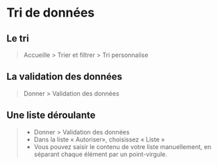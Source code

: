 ﻿Tri de données
=================

## Le tri
>Accueille > Trier et filtrer > Tri personnalise

## La validation des données
>Donner > Validation des données

## Une liste déroulante
> * Donner > Validation des données
> * Dans la liste « Autoriser», choisissez « Liste »
> * Vous pouvez saisir le contenu de votre liste manuellement, en séparant chaque élément par un point-virgule.
